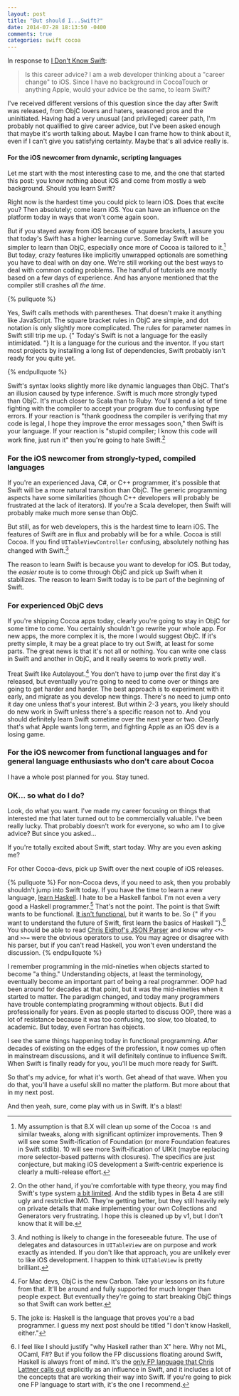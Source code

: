 ```yaml
---
layout: post
title: "But should I...Swift?"
date: 2014-07-28 18:13:50 -0400
comments: true
categories: swift cocoa
---
```


In response to [I Don't Know Swift](http://robnapier.net/i-dont-know-swift):

> Is this career advice? I am a web developer thinking about a "career change"
to iOS. Since I have no background in CocoaTouch or anything Apple, would your
advice be the same, to learn Swift?

I've received different versions of this question since the day after Swift was
released, from ObjC lovers and haters, seasoned pros and the uninitiated. Having
had a very unusual (and privileged) career path, I'm probably not qualified to
give career advice, but I've been asked enough that maybe it's worth talking
about. Maybe I can frame how to think about it, even if I can't give you
satisfying certainty. Maybe that's all advice really is.

 <!--more-->

#### For the iOS newcomer from dynamic, scripting languages

Let me start with the most interesting case to me, and the one that started
this post: you know nothing about iOS and come from mostly a web background.
Should you learn Swift?

Right now is the hardest time you could pick to learn iOS. Does that excite you?
Then absolutely; come learn iOS. You can have an influence on the platform today
in ways that won't come again soon.

But if you stayed away from iOS because of square brackets, I assure you that
today's Swift has a higher learning curve. Someday Swift will be simpler to
learn than ObjC, especially once more of Cocoa is tailored to it.[^cocoa] But
today, crazy features like implicitly unwrapped optionals are something you have
to deal with on day one. We're still working out the best ways to deal with
common coding problems. The handful of tutorials are mostly based on a few days
of experience. And has anyone mentioned that the compiler still crashes *all the
time*.

[^cocoa]: My assumption is that 8.X will clean up some of the Cocoa `!`s and similar tweaks, along with significant optimizer improvements. Then 9 will see some Swift-ification of Foundation (or more Foundation features in Swift stdlib). 10 will see more Swift-ification of UIKit (maybe replacing more selector-based patterns with closures). The specifics are just conjecture, but making iOS development a Swift-centric experience is clearly a multi-release effort.

{% pullquote %}

Yes, Swift calls methods with parentheses. That doesn't make it anything like
JavaScript. The square bracket rules in ObjC are simple, and dot notation is
only slightly more complicated. The rules for parameter names in Swift still
trip me up. {" Today's Swift is not a language for the easily intimidated. "} It
is a language for the curious and the inventor. If you start most projects by
installing a long list of dependencies, Swift probably isn't ready for you quite
yet.

{% endpullquote %}

Swift's syntax looks slightly more like dynamic languages than ObjC. That's an
illusion caused by type inference. Swift is much more strongly typed than ObjC.
It's much closer to Scala than to Ruby. You'll spend a lot of time fighting with
the compiler to accept your program due to confusing type errors. If your
reaction is "thank goodness the compiler is verifying that my code is legal, I
hope they improve the error messages soon," then Swift is your language. If your
reaction is "stupid compiler; I know this code will work fine, just run it" then
you're going to hate Swift.[^types]

[^types]: On the other hand, if you're comfortable with type theory, you may find Swift's type system [a bit limited](http://nomothetis.svbtle.com/type-variance-in-swift). And the stdlib types in Beta 4 are still ugly and restrictive IMO. They're getting better, but they still heavily rely on private details that make implementing your own Collections and Generators very frustrating. I hope this is cleaned up by v1, but I don't know that it will be.

### For the iOS newcomer from strongly-typed, compiled languages

If you're an experienced Java, C#, or C++ programmer, it's possible that Swift
will be a more natural transition than ObjC. The generic programming aspects
have some similarities (though C++ developers will probably be frustrated at the
lack of iterators). If you're a Scala developer, then Swift will probably make
much more sense than ObjC.

But still, as for web developers, this is the hardest time to learn iOS. The
features of Swift are in flux and probably will be for a while. Cocoa is still
Cocoa. If you find `UITableViewController` confusing, absolutely nothing has
changed with Swift.[^tableview]

[^tableview]: And nothing is likely to change in the foreseeable future. The use of delegates and datasources in `UITableView` are on purpose and work exactly as intended. If you don't like that approach, you are unlikely ever to like iOS development. I happen to think `UITableView` is pretty brilliant.

The reason to learn Swift is because you want to develop for iOS. But today,
the *easier* route is to come through ObjC and pick up Swift when it stabilizes.
The reason to learn Swift today is to be part of the beginning of Swift.

### For experienced ObjC devs

If you're shipping Cocoa apps today, clearly you're going to stay in ObjC for
some time to come. You certainly shouldn't go rewrite your whole app. For new
apps, the more complex it is, the more I would suggest ObjC. If it's pretty
simple, it may be a great place to try out Swift, at least for some parts. The
great news is that it's not all or nothing. You can write one class in Swift and
another in ObjC, and it really seems to work pretty well.

Treat Swift like Autolayout.[^carbon] You don't have to jump over the first day
it's released, but eventually you're going to need to come over or things are
going to get harder and harder. The best approach is to experiment with it
early, and migrate as you develop new things. There's no need to jump onto it
day one unless that's your interest. But within 2-3 years, you likely should
do new work in Swift unless there's a specific reason not to. And you should
definitely learn Swift sometime over the next year or two. Clearly that's what
Apple wants long term, and fighting Apple as an iOS dev is a losing game.

[^carbon]: For Mac devs, ObjC is the new Carbon. Take your lessons on its future from that. It'll be around and fully supported for much longer than people expect. But eventually they're going to start breaking ObjC things so that Swift can work better.

### For the iOS newcomer from functional languages and for general language enthusiasts who don't care about Cocoa

I have a whole post planned for you. Stay tuned.

### OK... so what do I do?

Look, do what you want. I've made my career focusing on things that interested
me that later turned out to be commercially valuable. I've been really lucky.
That probably doesn't work for everyone, so who am I to give advice? But since
you asked...

If you're totally excited about Swift, start today. Why are you even asking me?

For other Cocoa-devs, pick up Swift over the next couple of iOS releases.

{% pullquote %} 
For non-Cocoa devs, if you need to ask, then you probably shouldn't jump into
Swift today. If you have the time to learn a new language,
[learn Haskell](http://learnyouahaskell.com). I  hate to be a Haskell fanboi.
I'm not even a very good a Haskell programmer.[^good] That's not the point. The
point is that Swift wants to be functional.
[It isn't functional](http://robnapier.net/swift-is-not-functional), but it wants to be.
So {" if you want to understand the future of Swift, first learn the basics of
Haskell "}.[^haskell] You should be able to read
[Chris Eidhof's JSON Parser](http://chris.eidhof.nl/posts/json-parsing-in-swift.html) and know
why `<*>` and `>>=` were the obvious operators to use. You may agree or disagree
with his parser, but if you can't read Haskell, you won't even understand the 
discussion.
{% endpullquote %}

[^good]: The joke is: Haskell is the language that proves you're a bad programmer. I guess my next post should be titled "I don't know Haskell, either."

[^haskell]: I feel like I should justify "why Haskell rather than X" here. Why not ML, OCaml, F#? But if you follow the FP discussions floating around Swift, Haskell is always front of mind. It's the [only FP language that Chris Lattner calls out](http://nondot.org/sabre/) explicitly as an influence in Swift, and it includes a lot of the concepts that are working their way into Swift. If you're going to pick one FP language to start with, it's the one I recommend.

I remember programming in the mid-nineties when objects started to become "a
thing." Understanding objects, at least the terminology, eventually become an
important part of being a real programmer. OOP had been around for decades at
that point, but it was the mid-nineties when it started to matter. The paradigm
changed, and today many programmers have trouble contemplating programming
without objects. But I did professionally for years. Even as people started to
discuss OOP, there was a lot of resistance because it was too confusing, too
slow, too bloated, to academic. But today, even Fortran has objects.

I see the same things happening today in functional programming. After decades
of existing on the edges of the profession, it now comes up often in mainstream
discussions, and it will definitely continue to influence Swift. When Swift is
finally ready for you, you'll be much more ready for Swift.

So that's my advice, for what it's worth. Get ahead of that wave. When you do
that, you'll have a useful skill no matter the platform. But more about that in
my next post.

And then yeah, sure, come play with us in Swift. It's a blast!

